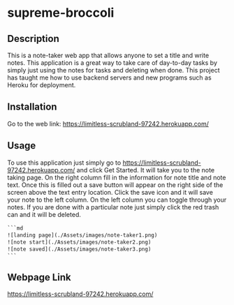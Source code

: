 # supreme-broccoli

## Description

This is a note-taker web app that allows anyone to set a title and write notes. This application is a great way to take care of day-to-day tasks by simply just using the notes for tasks and deleting when done. This project has taught me how to use backend servers and new programs such as Heroku for deployment.

## Installation

Go to the web link: https://limitless-scrubland-97242.herokuapp.com/

## Usage

To use this application just simply go to https://limitless-scrubland-97242.herokuapp.com/ and click Get Started. It will take you to the note taking page. On the right column fill in the information for note title and note text. Once this is filled out a save button will appear on the right side of the screen above the text entry location. Click the save icon and it will save your note to the left column. On the left column you can toggle through your notes. If you are done with a particular note just simply click the red trash can and it will be deleted. 

    ```md
    ![landing page](./Assets/images/note-taker1.png)
    ![note start](./Assets/images/note-taker2.png)
    ![note saved](./Assets/images/note-taker3.png)
    ```

## Webpage Link

https://limitless-scrubland-97242.herokuapp.com/